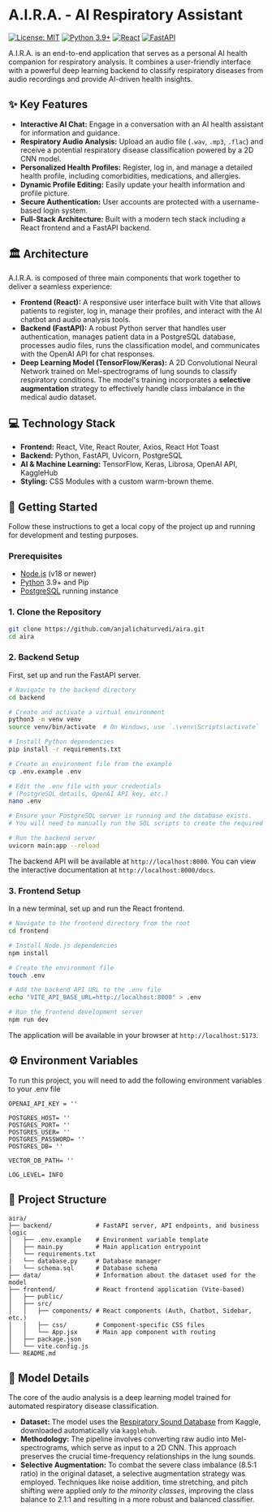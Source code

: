 
# A.I.R.A. - AI Respiratory Assistant
[![License: MIT](https://img.shields.io/badge/License-MIT-blue.svg)](https://opensource.org/licenses/MIT)
[![Python 3.9+](https://img.shields.io/badge/python-3.9+-blue.svg)](https://www.python.org/downloads/)
[![React](https://img.shields.io/badge/react-18.0+-61DAFB.svg)](https://reactjs.org/)
[![FastAPI](https://img.shields.io/badge/FastAPI-0.104+-009688.svg)](https://fastapi.tiangolo.com/)

A.I.R.A. is an end-to-end application that serves as a personal AI health companion for respiratory analysis. It combines a user-friendly interface with a powerful deep learning backend to classify respiratory diseases from audio recordings and provide AI-driven health insights.

## ✨ Key Features

- **Interactive AI Chat:** Engage in a conversation with an AI health assistant for information and guidance.
- **Respiratory Audio Analysis:** Upload an audio file (`.wav`, `.mp3`, `.flac`) and receive a potential respiratory disease classification powered by a 2D CNN model.
- **Personalized Health Profiles:** Register, log in, and manage a detailed health profile, including comorbidities, medications, and allergies.
- **Dynamic Profile Editing:** Easily update your health information and profile picture.
- **Secure Authentication:** User accounts are protected with a username-based login system.
- **Full-Stack Architecture:** Built with a modern tech stack including a React frontend and a FastAPI backend.

## 🏛️ Architecture

A.I.R.A. is composed of three main components that work together to deliver a seamless experience:

- **Frontend (React):** A responsive user interface built with Vite that allows patients to register, log in, manage their profiles, and interact with the AI chatbot and audio analysis tools.
- **Backend (FastAPI):** A robust Python server that handles user authentication, manages patient data in a PostgreSQL database, processes audio files, runs the classification model, and communicates with the OpenAI API for chat responses.
- **Deep Learning Model (TensorFlow/Keras):** A 2D Convolutional Neural Network trained on Mel-spectrograms of lung sounds to classify respiratory conditions. The model's training incorporates a **selective augmentation** strategy to effectively handle class imbalance in the medical audio dataset.

## 💻 Technology Stack

- **Frontend:** React, Vite, React Router, Axios, React Hot Toast
- **Backend:** Python, FastAPI, Uvicorn, PostgreSQL
- **AI & Machine Learning:** TensorFlow, Keras, Librosa, OpenAI API, KaggleHub
- **Styling:** CSS Modules with a custom warm-brown theme.

## 🚀 Getting Started

Follow these instructions to get a local copy of the project up and running for development and testing purposes.

### Prerequisites

- [Node.js](https://nodejs.org/) (v18 or newer)
- [Python](https://www.python.org/) 3.9+ and Pip
- [PostgreSQL](https://www.postgresql.org/) running instance

### 1. Clone the Repository

```bash
git clone https://github.com/anjalichaturvedi/aira.git
cd aira
```

### 2. Backend Setup

First, set up and run the FastAPI server.

```bash
# Navigate to the backend directory
cd backend

# Create and activate a virtual environment
python3 -m venv venv
source venv/bin/activate  # On Windows, use `.\venv\Scripts\activate`

# Install Python dependencies
pip install -r requirements.txt

# Create an environment file from the example
cp .env.example .env

# Edit the .env file with your credentials
# (PostgreSQL details, OpenAI API key, etc.)
nano .env

# Ensure your PostgreSQL server is running and the database exists.
# You will need to manually run the SQL scripts to create the required tables.

# Run the backend server
uvicorn main:app --reload
```
The backend API will be available at `http://localhost:8000`. You can view the interactive documentation at `http://localhost:8000/docs`.

### 3. Frontend Setup

In a new terminal, set up and run the React frontend.

```bash
# Navigate to the frontend directory from the root
cd frontend

# Install Node.js dependencies
npm install

# Create the environment file
touch .env

# Add the backend API URL to the .env file
echo "VITE_API_BASE_URL=http://localhost:8000" > .env

# Run the frontend development server
npm run dev
```
The application will be available in your browser at `http://localhost:5173`.


## ⚙️ Environment Variables

To run this project, you will need to add the following environment variables to your .env file

```
OPENAI_API_KEY = ''

POSTGRES_HOST= ''
POSTGRES_PORT= ''
POSTGRES_USER= ''
POSTGRES_PASSWORD= ''
POSTGRES_DB= ''

VECTOR_DB_PATH= ''

LOG_LEVEL= INFO
```


## 📁 Project Structure

```
aira/
├── backend/            # FastAPI server, API endpoints, and business logic
│   ├── .env.example    # Environment variable template
│   ├── main.py         # Main application entrypoint
│   └── requirements.txt
|   └── database.py     # Database manager
|   └── schema.sql      # Database schema
├── data/               # Information about the dataset used for the model
├── frontend/           # React frontend application (Vite-based)
│   ├── public/
│   ├── src/
│   │   ├── components/ # React components (Auth, Chatbot, Sidebar, etc.)
│   │   ├── css/        # Component-specific CSS files
│   │   └── App.jsx     # Main app component with routing
│   ├── package.json
│   └── vite.config.js
└── README.md
```

## 🧠 Model Details

The core of the audio analysis is a deep learning model trained for automated respiratory disease classification.

- **Dataset:** The model uses the [Respiratory Sound Database](https://www.kaggle.com/datasets/vbookshelf/respiratory-sound-database/data) from Kaggle, downloaded automatically via `kagglehub`.
- **Methodology:** The pipeline involves converting raw audio into Mel-spectrograms, which serve as input to a 2D CNN. This approach preserves the crucial time-frequency relationships in the lung sounds.
- **Selective Augmentation:** To combat the severe class imbalance (8.5:1 ratio) in the original dataset, a selective augmentation strategy was employed. Techniques like noise addition, time stretching, and pitch shifting were applied *only to the minority classes*, improving the class balance to 2.1:1 and resulting in a more robust and balanced classifier.

